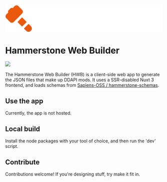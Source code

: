 ![](./assets/img/logo.png)
# Hammerstone Web Builder
[![](https://dcbadge.vercel.app/api/server/WnN8hj2Fyg?style=flat)](https://discord.gg/WnN8hj2Fyg)

The Hammerstone Web Builder (HWB) is a client-side web app to generate the JSON files that make up DDAPI mods. It uses a SSR-disabled Nuxt 3 frontend, and loads schemas from [Sapiens-OSS / hammerstone-schemas](https://github.com/Sapiens-OSS/hammerstone-schemas). 

## Use the app
Currently, the app is not hosted.

## Local build
Install the node packages with your tool of choice, and then run the 'dev' script.

## Contribute
Contributions welcome! If you're designing stuff, try make it fit in. 